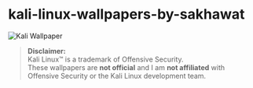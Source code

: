 # kali-linux-wallpapers-by-sakhawat
![Kali Wallpaper](https://raw.githubusercontent.com/Neoooby-Doo/kali-linux-wallpapers-by-sakhawat/521c2696a675e47851a4f6ef2e90946e4dd5e1b6/wallpapers/kali-binary-code-bg-puja.png)

> **Disclaimer:**  
> Kali Linux™ is a trademark of Offensive Security.  
> These wallpapers are **not official** and I am **not affiliated** with Offensive Security or the Kali Linux development team.



